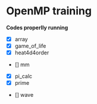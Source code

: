 # OpenMP training

**Codes properlly running**

- [x] array
- [x] game_of_life
- [x] heat4d4order
- [] mm
- [x] pi_calc
- [x] prime
- [] wave

